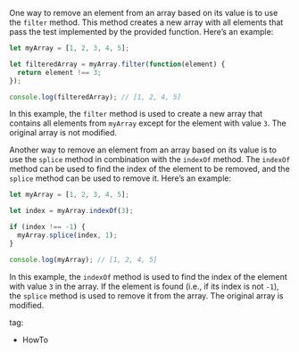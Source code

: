 One way to remove an element from an array based on its value is to use the `filter` method. This method creates a new array with all elements that pass the test implemented by the provided function. Here’s an example:

```javascript
let myArray = [1, 2, 3, 4, 5];

let filteredArray = myArray.filter(function(element) {
  return element !== 3;
});

console.log(filteredArray); // [1, 2, 4, 5]
```


In this example, the `filter` method is used to create a new array that contains all elements from `myArray` except for the element with value `3`. The original array is not modified.

Another way to remove an element from an array based on its value is to use the `splice` method in combination with the `indexOf` method. The `indexOf` method can be used to find the index of the element to be removed, and the `splice` method can be used to remove it. Here’s an example:

```javascript
let myArray = [1, 2, 3, 4, 5];

let index = myArray.indexOf(3);

if (index !== -1) {
  myArray.splice(index, 1);
}

console.log(myArray); // [1, 2, 4, 5]
```



In this example, the `indexOf` method is used to find the index of the element with value `3` in the array. If the element is found (i.e., if its index is not `-1`), the `splice` method is used to remove it from the array. The original array is modified.


tag: 
- HowTo